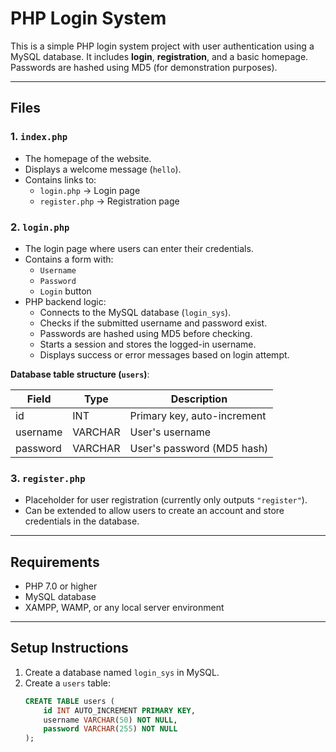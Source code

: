 # PHP Login System

This is a simple PHP login system project with user authentication using a MySQL database. It includes **login**, **registration**, and a basic homepage. Passwords are hashed using MD5 (for demonstration purposes).  

---

## Files

### 1. `index.php`
- The homepage of the website.
- Displays a welcome message (`hello`).
- Contains links to:
  - `login.php` → Login page
  - `register.php` → Registration page

### 2. `login.php`
- The login page where users can enter their credentials.
- Contains a form with:
  - `Username`
  - `Password`
  - `Login` button
- PHP backend logic:
  - Connects to the MySQL database (`login_sys`).
  - Checks if the submitted username and password exist.
  - Passwords are hashed using MD5 before checking.
  - Starts a session and stores the logged-in username.
  - Displays success or error messages based on login attempt.

**Database table structure (`users`)**:

| Field    | Type        | Description                 |
|----------|------------|-----------------------------|
| id       | INT        | Primary key, auto-increment |
| username | VARCHAR    | User's username             |
| password | VARCHAR    | User's password (MD5 hash) |

### 3. `register.php`
- Placeholder for user registration (currently only outputs `"register"`).  
- Can be extended to allow users to create an account and store credentials in the database.

---

## Requirements
- PHP 7.0 or higher
- MySQL database
- XAMPP, WAMP, or any local server environment

---

## Setup Instructions
1. Create a database named `login_sys` in MySQL.
2. Create a `users` table:
   ```sql
   CREATE TABLE users (
       id INT AUTO_INCREMENT PRIMARY KEY,
       username VARCHAR(50) NOT NULL,
       password VARCHAR(255) NOT NULL
   );
